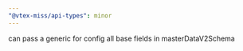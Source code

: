 ```yaml
---
"@vtex-miss/api-types": minor
---
```


can pass a generic for config all base fields in masterDataV2Schema
